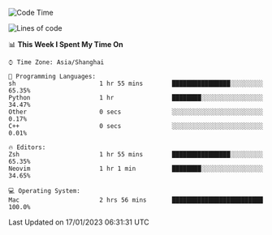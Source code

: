 <!--START_SECTION:waka-->
![Code Time](http://img.shields.io/badge/Code%20Time-1%2C111%20hrs%2033%20mins-blue)

![Lines of code](https://img.shields.io/badge/From%20Hello%20World%20I%27ve%20Written-24%20Thousand%20lines%20of%20code-blue)

📊 **This Week I Spent My Time On** 

```text
⌚︎ Time Zone: Asia/Shanghai

💬 Programming Languages: 
sh                       1 hr 55 mins        ████████████████░░░░░░░░░   65.35% 
Python                   1 hr                ████████░░░░░░░░░░░░░░░░░   34.47% 
Other                    0 secs              ░░░░░░░░░░░░░░░░░░░░░░░░░   0.17% 
C++                      0 secs              ░░░░░░░░░░░░░░░░░░░░░░░░░   0.01%

🔥 Editors: 
Zsh                      1 hr 55 mins        ████████████████░░░░░░░░░   65.35% 
Neovim                   1 hr 1 min          ████████░░░░░░░░░░░░░░░░░   34.65%

💻 Operating System: 
Mac                      2 hrs 56 mins       █████████████████████████   100.0%

```


 Last Updated on 17/01/2023 06:31:31 UTC
<!--END_SECTION:waka-->
